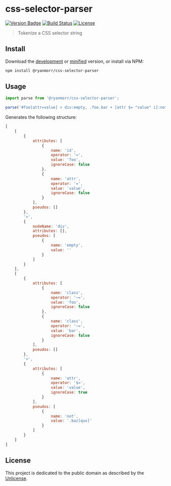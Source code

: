 # css-selector-parser

[![Version Badge][version-image]][project-url]
[![Build Status][build-image]][build-url]
[![License][license-image]][license-url]

> Tokenize a CSS selector string

## Install

Download the [development](http://github.com/ryanmorr/css-selector-parser/raw/master/dist/css-selector-parser.js) or [minified](http://github.com/ryanmorr/css-selector-parser/raw/master/dist/css-selector-parser.min.js) version, or install via NPM:

``` sh
npm install @ryanmorr/css-selector-parser
```

## Usage

``` javascript
import parse from '@ryanmorr/css-selector-parser';

parse('#foo[attr=value] > div:empty, .foo.bar + [attr $= "value" i]:not(.baz[qux])');
```

Generates the following structure:

``` javascript
[
    [
        {
            attributes: [
                {
                    name: 'id',
                    operator: '=',
                    value: 'foo',
                    ignoreCase: false
                },
                {
                    name: 'attr',
                    operator: '=',
                    value: 'value',
                    ignoreCase: false
                }
            ],
            pseudos: []
        },
        '>',
        {
            nodeName: 'div',
            attributes: [],
            pseudos: [
                {
                    name: 'empty',
                    value: ''
                }
            ]
        }
    ],
    [
        {
            attributes: [
                {
                    name: 'class',
                    operator: '~=',
                    value: 'foo',
                    ignoreCase: false
                },
                {
                    name: 'class',
                    operator: '~=',
                    value: 'bar',
                    ignoreCase: false
                }
            ],
            pseudos: []
        },
        '+',
        {
            attributes: [
                {
                    name: 'attr',
                    operator: '$=',
                    value: 'value',
                    ignoreCase: true
                }
            ],
            pseudos: [
                {
                    name: 'not',
                    value: '.baz[qux]'
                }
            ]
        }
    ]
]
```

## License

This project is dedicated to the public domain as described by the [Unlicense](http://unlicense.org/).

[project-url]: https://github.com/ryanmorr/css-selector-parser
[version-image]: https://badge.fury.io/gh/ryanmorr%2Fcss-selector-parser.svg
[build-url]: https://travis-ci.org/ryanmorr/css-selector-parser
[build-image]: https://travis-ci.org/ryanmorr/css-selector-parser.svg
[license-image]: https://img.shields.io/badge/license-Unlicense-blue.svg
[license-url]: UNLICENSE